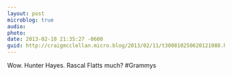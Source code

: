 ```yaml
---
layout: post
microblog: true
audio: 
photo: 
date: 2013-02-10 21:35:27 -0600
guid: http://craigmcclellan.micro.blog/2013/02/11/t300810250620121088.html
---
```

Wow. Hunter Hayes. Rascal Flatts much? #Grammys

